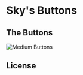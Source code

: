 # Sky's Buttons

## The Buttons
![Medium Buttons](http://www.gfycat.com/AnyMassiveDamselfly)

##

## License
